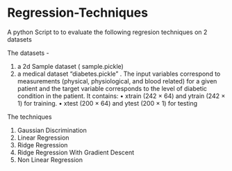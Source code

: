 # Regression-Techniques

A python Script to to evaluate the following regresion techniques on 2 datasets

The datasets -
1) a 2d Sample dataset ( sample.pickle)
2) a medical dataset “diabetes.pickle” . The input variables correspond to measurements (physical, physiological, and blood related) for a given patient and the target variable corresponds to the level of diabetic condition in the patient. It contains:
• xtrain (242 × 64) and ytrain (242 × 1) for training. • xtest (200 × 64) and ytest (200 × 1) for testing

The techniques

1) Gaussian Discrimination
2) Linear Regression
3) Ridge Regression
4) Ridge Regression With Gradient Descent
5) Non Linear Regression
